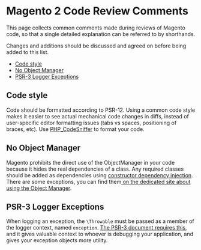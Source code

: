 # Magento 2 Code Review Comments

This page collects common comments made during reviews of Magento code, so that a single detailed explanation can be referred to by shorthands.

Changes and additions should be discussed and agreed on before being added to this list.

- [Code style](#code-style)
- [No Object Manager](#no-object-manager)
- [PSR-3 Logger Exceptions](#psr-3-logger-exceptions)

## Code style
Code should be formatted according to PSR-12. Using a common code style makes it easier to see actual mechanical code changes in diffs, instead of user-specific editor formatting issues (tabs vs spaces, positioning of braces, etc). Use [PHP_CodeSniffer](https://github.com/squizlabs/PHP_CodeSniffer) to format your code. 

## No Object Manager
Magento prohibits the direct use of the ObjectManager in your code because it hides the real dependencies of a class. Any required classes should be added as dependencies using [constructor dependency injection](https://en.wikipedia.org/wiki/Dependency_injection#Constructor_injection_comparison). There are some exceptions, you can find them[ on the dedicated site about using the Object Manager](https://devdocs.magento.com/guides/v2.3/extension-dev-guide/object-manager.html). 

## PSR-3 Logger Exceptions
When logging an exception, the `\Throwable` must be passed as a member of the logger context, named `exception`. [The PSR-3 document requires this](https://www.php-fig.org/psr/psr-3/#13-context), and it gives valuable context to whoever is debugging your application, and gives your exception objects more utility.
